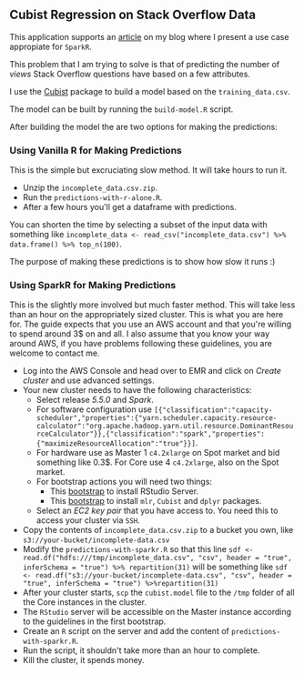 ## Cubist Regression on Stack Overflow Data

This application supports an [article](https://cosminsanda.com/posts/a-compelling-case-for-sparkr/) on my blog where I present a use case appropiate for `SparkR`.

This problem that I am trying to solve is that of predicting the number of *views* Stack Overflow questions have based on a few attributes.

I use the [Cubist](https://cran.r-project.org/web/packages/Cubist/vignettes/cubist.pdf) package to build a model based on the `training_data.csv`.

The model can be built by running the `build-model.R` script.

After building the model the are two options for making the predictions:

### Using Vanilla R for Making Predictions

This is the simple but excruciating slow method. It will take hours to run it.

* Unzip the `incomplete_data.csv.zip`.
* Run the `predictions-with-r-alone.R`.
* After a few hours you'll get a dataframe with predictions.

You can shorten the time by selecting a subset of the input data with something like `incomplete_data <- read_csv("incomplete_data.csv") %>% data.frame() %>% top_n(100)`.

The purpose of making these predictions is to show how slow it runs :)

### Using SparkR for Making Predictions

This is the slightly more involved but much faster method. This will take less than an hour on the appropriately sized cluster. This is what you are here for. The guide expects that you use an AWS account and that you're willing to spend around 3$ on and all. I also assume that you know your way around AWS, if you have problems following these guidelines, you are welcome to contact me.
    
* Log into the AWS Console and head over to EMR and click on *Create cluster* and use advanced settings.
* Your new cluster needs to have the following characteristics:
    * Select release *5.5.0* and *Spark*.
    * For software configuration use `[{"classification":"capacity-scheduler","properties":{"yarn.scheduler.capacity.resource-calculator":"org.apache.hadoop.yarn.util.resource.DominantResourceCalculator"}},{"classification":"spark","properties":{"maximizeResourceAllocation":"true"}}]`.
    * For hardware use as Master 1 `c4.2xlarge` on Spot market and bid something like 0.3$. For Core use 4 `c4.2xlarge`, also on the Spot market.
    * For bootstrap actions you will need two things:
        * This [bootstrap](https://gist.github.com/cosmincatalin/a2e2b63fcb6ca6e3aaac71717669ab7f) to install RStudio Server.
        * This [bootstrap](https://gist.github.com/cosmincatalin/866233457e28ecb9224b126cd2747cb5) to install `mlr`, `Cubist` and `dplyr` packages.
    * Select an *EC2 key pair* that you have access to. You need this to access your cluster via `SSH`.
* Copy the contents of `incomplete_data.csv.zip` to a bucket you own, like `s3://your-bucket/incomplete-data.csv`
* Modify the `predictions-with-sparkr.R` so that this line `sdf <- read.df("hdfs:///tmp/incomplete_data.csv", "csv", header = "true", inferSchema = "true") %>% repartition(31)` will be something like `sdf <- read.df("s3://your-bucket/incomplete-data.csv", "csv", header = "true", inferSchema = "true") %>%repartition(31)`
* After your cluster starts, `scp` the `cubist.model` file to the `/tmp` folder of all the Core instances in the cluster.
* The `RStudio` server will be accessible on the Master instance according to the guidelines in the first bootstrap.
* Create an `R` script on the server and add the content of `predictions-with-sparkr.R`.
* Run the script, it shouldn't take more than an hour to complete.
* Kill the cluster, it spends money.
